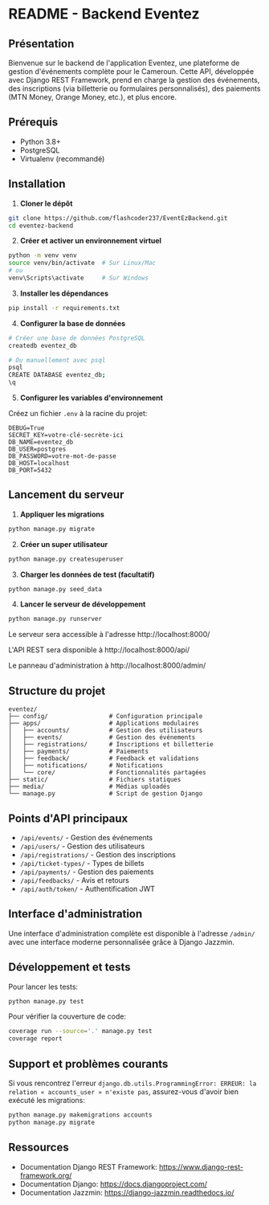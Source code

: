 # README - Backend Eventez

## Présentation

Bienvenue sur le backend de l'application Eventez, une plateforme de gestion d'événements complète pour le Cameroun. Cette API, développée avec Django REST Framework, prend en charge la gestion des événements, des inscriptions (via billetterie ou formulaires personnalisés), des paiements (MTN Money, Orange Money, etc.), et plus encore.

## Prérequis

- Python 3.8+ 
- PostgreSQL
- Virtualenv (recommandé)

## Installation

1. **Cloner le dépôt**

```bash
git clone https://github.com/flashcoder237/EventEzBackend.git
cd eventez-backend
```

2. **Créer et activer un environnement virtuel**

```bash
python -m venv venv
source venv/bin/activate  # Sur Linux/Mac
# ou
venv\Scripts\activate     # Sur Windows
```

3. **Installer les dépendances**

```bash
pip install -r requirements.txt
```

4. **Configurer la base de données**

```bash
# Créer une base de données PostgreSQL
createdb eventez_db

# Ou manuellement avec psql
psql
CREATE DATABASE eventez_db;
\q
```

5. **Configurer les variables d'environnement**

Créez un fichier `.env` à la racine du projet:

```
DEBUG=True
SECRET_KEY=votre-clé-secrète-ici
DB_NAME=eventez_db
DB_USER=postgres
DB_PASSWORD=votre-mot-de-passe
DB_HOST=localhost
DB_PORT=5432
```

## Lancement du serveur

1. **Appliquer les migrations**

```bash
python manage.py migrate
```

2. **Créer un super utilisateur**

```bash
python manage.py createsuperuser
```

3. **Charger les données de test (facultatif)**

```bash
python manage.py seed_data
```

4. **Lancer le serveur de développement**

```bash
python manage.py runserver
```

Le serveur sera accessible à l'adresse http://localhost:8000/

L'API REST sera disponible à http://localhost:8000/api/

Le panneau d'administration à http://localhost:8000/admin/

## Structure du projet

```
eventez/
├── config/                 # Configuration principale
├── apps/                   # Applications modulaires
│   ├── accounts/           # Gestion des utilisateurs
│   ├── events/             # Gestion des événements
│   ├── registrations/      # Inscriptions et billetterie
│   ├── payments/           # Paiements
│   ├── feedback/           # Feedback et validations
│   ├── notifications/      # Notifications
│   └── core/               # Fonctionnalités partagées
├── static/                 # Fichiers statiques
├── media/                  # Médias uploadés
└── manage.py               # Script de gestion Django
```

## Points d'API principaux

- `/api/events/` - Gestion des événements
- `/api/users/` - Gestion des utilisateurs
- `/api/registrations/` - Gestion des inscriptions
- `/api/ticket-types/` - Types de billets
- `/api/payments/` - Gestion des paiements
- `/api/feedbacks/` - Avis et retours
- `/api/auth/token/` - Authentification JWT

## Interface d'administration

Une interface d'administration complète est disponible à l'adresse `/admin/` avec une interface moderne personnalisée grâce à Django Jazzmin.

## Développement et tests

Pour lancer les tests:

```bash
python manage.py test
```

Pour vérifier la couverture de code:

```bash
coverage run --source='.' manage.py test
coverage report
```

## Support et problèmes courants

Si vous rencontrez l'erreur `django.db.utils.ProgrammingError: ERREUR: la relation « accounts_user » n'existe pas`, assurez-vous d'avoir bien exécuté les migrations:

```bash
python manage.py makemigrations accounts
python manage.py migrate
```

## Ressources

- Documentation Django REST Framework: https://www.django-rest-framework.org/
- Documentation Django: https://docs.djangoproject.com/
- Documentation Jazzmin: https://django-jazzmin.readthedocs.io/